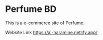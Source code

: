# Perfume BD
 This is a e-commerce site of Perfume.
 
Website Link
 https://al-haramine.netlify.app/